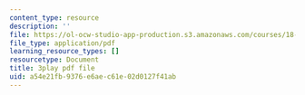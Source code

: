 ```yaml
---
content_type: resource
description: ''
file: https://ol-ocw-studio-app-production.s3.amazonaws.com/courses/18-065-matrix-methods-in-data-analysis-signal-processing-and-machine-learning-spring-2018/a54e21fb9376e6aec61e02d0127f41ab_ZUU57Q3CFOU.pdf
file_type: application/pdf
learning_resource_types: []
resourcetype: Document
title: 3play pdf file
uid: a54e21fb-9376-e6ae-c61e-02d0127f41ab
---
```

